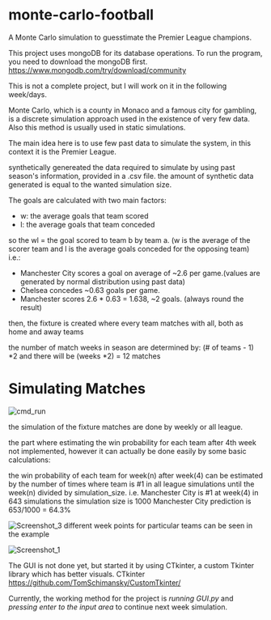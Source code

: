 # monte-carlo-football
A Monte Carlo simulation to guesstimate the Premier League champions.

This project uses mongoDB for its database operations. To run the program, you need to download the mongoDB first.
https://www.mongodb.com/try/download/community

This is not a complete project, but I will work on it in the following week/days.

Monte Carlo, which is a county in Monaco and a famous city for gambling, is a discrete simulation approach used in the existence of very few data. 
Also this method is usually used in static simulations.

The main idea here is to use few past data to simulate the system, in this context it is the Premier League.

synthetically genereated the data required to simulate by using past season's information, provided in a .csv file.
the amount of synthetic data generated is equal to the wanted simulation size.

The goals are calculated with two main factors:
- w: the average goals that team scored
- l: the average goals that team conceded

so the wl = the goal scored to team b by team a. (w is the average of the scorer team and l is the average goals conceded for the opposing team)
i.e.: 
- Manchester City scores a goal on average of ~2.6 per game.(values are generated by normal distribution using past data)
- Chelsea concedes ~0.63 goals per game.
- Manchester scores 2.6 * 0.63 = 1.638, ~2 goals. (always round the result)

then, the fixture is created where every team matches with all, both as home and away teams

the number of match weeks in season are determined by: (# of teams - 1) *2
and there will be (weeks *2) = 12 matches

# Simulating Matches
![cmd_run](https://user-images.githubusercontent.com/31734928/175832608-6fcf742a-5498-4996-a1b9-35742f7f777c.gif)


the simulation of the fixture matches are done by weekly or all league.

the part where estimating the win probability for each team after 4th week not implemented, however it can actually be done easily by some basic calculations:

the win probability of each team for week(n) after week(4) can be estimated by the number of times where team is #1 in all league simulations until the week(n)
divided by simulation_size.
i.e.
Manchester City is #1 at week(4) in 643 simulations
the simulation size is 1000
Manchester City prediction is 653/1000 = 64.3%

![Screenshot_3](https://user-images.githubusercontent.com/31734928/175833153-d31cde6d-49a5-4140-a25c-22c2b4f1744d.png)
different week points for particular teams can be seen in the example


![Screenshot_1](https://user-images.githubusercontent.com/31734928/175832949-f5f09076-e228-46a7-bcde-65f9c793b423.png)

The GUI is not done yet, but started it by using CTkinter, a custom Tkinter library which has better visuals.
CTkinter https://github.com/TomSchimansky/CustomTkinter/

Currently, the working method for the project is *running GUI.py* and *pressing enter to the input area* to continue next week simulation.

